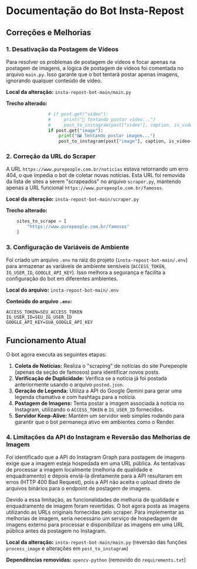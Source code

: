 # Documentação do Bot Insta-Repost

## Correções e Melhorias

### 1. Desativação da Postagem de Vídeos

Para resolver os problemas de postagem de vídeos e focar apenas na postagem de imagens, a lógica de postagem de vídeos foi comentada no arquivo `main.py`. Isso garante que o bot tentará postar apenas imagens, ignorando qualquer conteúdo de vídeo.

**Local da alteração:** `insta-repost-bot-main/main.py`

**Trecho alterado:**
```python
                # if post.get("video"):
                #     print("🎥 Tentando postar vídeo...")
                #     post_to_instagram(post["video"], caption, is_video=True)
                if post.get("image"):
                    print("🖼️ Tentando postar imagem...")
                    post_to_instagram(post["image"], caption, is_video=False)
```

### 2. Correção da URL do Scraper

A URL `https://www.purepeople.com.br/noticias` estava retornando um erro 404, o que impedia o bot de coletar novas notícias. Esta URL foi removida da lista de sites a serem "scrapeados" no arquivo `scraper.py`, mantendo apenas a URL funcional `https://www.purepeople.com.br/famosos`.

**Local da alteração:** `insta-repost-bot-main/scraper.py`

**Trecho alterado:**
```python
    sites_to_scrape = [
        "https://www.purepeople.com.br/famosos"
    ]
```

### 3. Configuração de Variáveis de Ambiente

Foi criado um arquivo `.env` na raiz do projeto (`insta-repost-bot-main/.env`) para armazenar as variáveis de ambiente sensíveis (`ACCESS_TOKEN`, `IG_USER_ID`, `GOOGLE_API_KEY`). Isso melhora a segurança e facilita a configuração do bot em diferentes ambientes.

**Local do arquivo:** `insta-repost-bot-main/.env`

**Conteúdo do arquivo `.env`:**
```
ACCESS_TOKEN=SEU_ACCESS_TOKEN
IG_USER_ID=SEU_IG_USER_ID
GOOGLE_API_KEY=SUA_GOOGLE_API_KEY
```

## Funcionamento Atual

O bot agora executa as seguintes etapas:

1.  **Coleta de Notícias:** Realiza o "scraping" de notícias do site Purepeople (apenas da seção de famosos) para identificar novos posts.
2.  **Verificação de Duplicidade:** Verifica se a notícia já foi postada anteriormente usando o arquivo `posted.json`.
3.  **Geração de Legenda:** Utiliza a API do Google Gemini para gerar uma legenda chamativa e com hashtags para a notícia.
4.  **Postagem de Imagens:** Tenta postar a imagem associada à notícia no Instagram, utilizando o `ACCESS_TOKEN` e `IG_USER_ID` fornecidos.
5.  **Servidor Keep-Alive:** Mantém um servidor web simples rodando para garantir que o bot permaneça ativo em ambientes como o Render.






### 4. Limitações da API do Instagram e Reversão das Melhorias de Imagem

Foi identificado que a API do Instagram Graph para postagem de imagens exige que a imagem esteja hospedada em uma URL pública. As tentativas de processar a imagem localmente (melhoria de qualidade e enquadramento) e depois enviá-la diretamente para a API resultaram em erros (HTTP 400 Bad Request), pois a API não aceita o upload direto de arquivos binários para o endpoint de postagem de imagens.

Devido a essa limitação, as funcionalidades de melhoria de qualidade e enquadramento de imagem foram revertidas. O bot agora posta as imagens utilizando as URLs originais fornecidas pelo scraper. Para implementar as melhorias de imagem, seria necessário um serviço de hospedagem de imagens externo para processar e disponibilizar as imagens em uma URL pública antes da postagem no Instagram.

**Local da alteração:** `insta-repost-bot-main/main.py` (reversão das funções `process_image` e alterações em `post_to_instagram`)

**Dependências removidas:** `opencv-python` (removido do `requirements.txt`)


